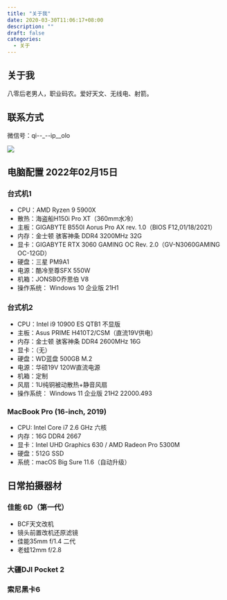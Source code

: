 ```yaml
---
title: "关于我"
date: 2020-03-30T11:06:17+08:00
description: ""
draft: false
categories:
  - 关于
---
```



## 关于我
八零后老男人，职业码农。爱好天文、无线电、射箭。

## 联系方式
微信号：qi--_--ip__olo

![](http://oldmanblog.oss-cn-guangzhou.aliyuncs.com/blog/mywx.jpg)

## 电脑配置 2022年02月15日
### 台式机1
* CPU：AMD Ryzen 9 5900X
* 散热：海盗船H150i Pro XT（360mm水冷）
* 主板：GIGABYTE B550I Aorus Pro AX rev. 1.0（BIOS F12,01/18/2021）
* 内存：金士顿 骇客神条 DDR4 3200MHz 32G
* 显卡：GIGABYTE RTX 3060 GAMING OC Rev. 2.0（GV-N3060GAMING OC-12GD）
* 硬盘：三星 PM9A1
* 电源：酷冷至尊SFX 550W
* 机箱：JONSBO乔思伯 V8
* 操作系统： Windows 10 企业版 21H1

### 台式机2
* CPU：Intel i9 10900 ES QTB1 不显版
* 主板：Asus PRIME H410T2/CSM（直流19V供电）
* 内存：金士顿 骇客神条 DDR4 2600MHz 16G
* 显卡：（无）
* 硬盘：WD蓝盘 500GB M.2
* 电源：华硕19V 120W直流电源
* 机箱：定制
* 风扇：1U纯铜被动散热+静音风扇
* 操作系统： Windows 11 企业版 21H2 22000.493

### MacBook Pro (16-inch, 2019) 
* CPU: Intel Core i7 2.6 GHz 六核 
* 内存：16G DDR4 2667 
* 显卡：Intel UHD Graphics 630 / AMD Radeon Pro 5300M
* 硬盘：512G SSD
* 系统：macOS Big Sure 11.6（自动升级）

## 日常拍摄器材
### 佳能 6D（第一代）
* BCF天文改机
* 镜头前置改机还原滤镜
* 佳能35mm f/1.4 二代
* 老蛙12mm f/2.8
### 大疆DJI Pocket 2
### 索尼黑卡6


